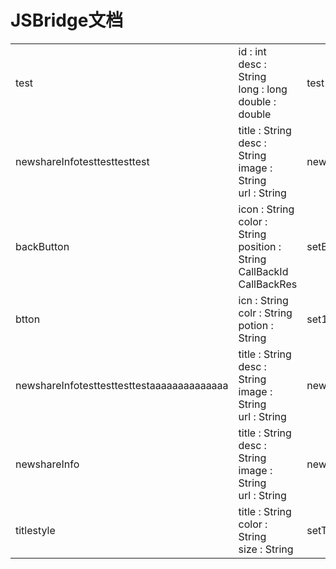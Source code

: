 # JSBridge文档 
<table><tr><td>test</td><td>id : int <br> desc : String <br> long : long <br> double : double <br> </td><td>test</td><td>legacy</td><td>--</td><td>--</td><td></td></tr><tr><td>newshareInfotesttesttesttest</td><td>title : String <br> desc : String <br> image : String <br> url : String <br> </td><td>newShareInfo</td><td>legacy</td><td>68500</td><td>68500</td><td></td></tr><tr><td>backButton</td><td>icon : String <br> color : String <br> position : String <br> CallBackId <br> CallBackRes <br> </td><td>setBackButtonStyle</td><td>protected</td><td>--</td><td>--</td><td> 68500 有参数变更 <br> </td></tr><tr><td>btton</td><td>icn : String <br> colr : String <br> potion : String <br> </td><td>set11</td><td>protected</td><td>--</td><td>--</td><td></td></tr><tr><td>newshareInfotesttesttesttestaaaaaaaaaaaaaa</td><td>title : String <br> desc : String <br> image : String <br> url : String <br> </td><td>newShareInfo</td><td>legacy</td><td>--</td><td>--</td><td></td></tr><tr><td>newshareInfo</td><td>title : String <br> desc : String <br> image : String <br> url : String <br> </td><td>newShareInfo</td><td>legacy</td><td>--</td><td>68500</td><td> 68500 有权限变更 <br> </td></tr><tr><td>titlestyle</td><td>title : String <br> color : String <br> size : String <br> </td><td>setTitleStyle</td><td>protected</td><td>--</td><td>--</td><td></td></tr></table>